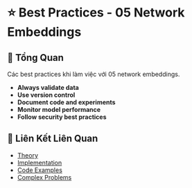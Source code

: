 # ⭐ Best Practices - 05 Network Embeddings

## 🎯 Tổng Quan

Các best practices khi làm việc với 05 network embeddings.

- **Always validate data**
- **Use version control**
- **Document code and experiments**
- **Monitor model performance**
- **Follow security best practices**

## 🔗 Liên Kết Liên Quan

- [Theory](./THEORY_05_network_embeddings.md)
- [Implementation](./IMPLEMENTATION_05_network_embeddings.md)
- [Code Examples](./CODE_EXAMPLES_05_network_embeddings.md)
- [Complex Problems](./COMPLEX_PROBLEMS.md)

